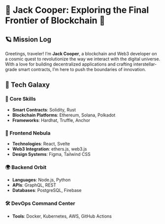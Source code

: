 # 🌌 Jack Cooper: Exploring the Final Frontier of Blockchain 🚀  

## 🪐 **Mission Log**  
Greetings, traveler! I’m **Jack Cooper**, a blockchain and Web3 developer on a cosmic quest to revolutionize the way we interact with the digital universe. With a love for building decentralized applications and crafting interstellar-grade smart contracts, I’m here to push the boundaries of innovation.

## 🌠 **Tech Galaxy**  

### 🚀 **Core Skills**  
- **Smart Contracts**: Solidity, Rust  
- **Blockchain Platforms**: Ethereum, Solana, Polkadot  
- **Frameworks**: Hardhat, Truffle, Anchor  

### 🌌 **Frontend Nebula**  
- **Technologies**: React, Svelte  
- **Web3 Integration**: ethers.js, web3.js  
- **Design Systems**: Figma, Tailwind CSS  

### 🌍 **Backend Orbit**  
- **Languages**: Node.js, Python  
- **APIs**: GraphQL, REST  
- **Databases**: PostgreSQL, Firebase  

### 🛠️ **DevOps Command Center**  
- **Tools**: Docker, Kubernetes, AWS, GitHub Actions  

<!--
## 🌟 **Notable Star Systems (Projects)**  

### 🌌 **Intergalactic DAO**  
A decentralized platform for governance across galaxies.  
- **Stack**: Solidity, React, Hardhat  
- **Repository**: [Link to Repo](#)

### 🚀 **NFT Constellations**  
A platform to mint, trade, and showcase cosmic NFT collections.  
- **Stack**: Next.js, IPFS, Anchor  
- **Repository**: [Link to Repo](#)

### 🌠 **Stellar Wallet**  
A secure and user-friendly wallet for managing digital assets.  
- **Stack**: Rust, Svelte, Substrate  
- **Repository**: [Link to Repo](#)
-->
